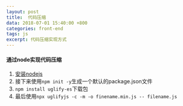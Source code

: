 ```yaml
---
layout: post
title:  代码压缩
data: 2018-07-01 15:40:00 +800
categories: front-end
tags: js
excerpt: 代码压缩实现方式
---
```


#### 通过node实现代码压缩
1. [安装nodejs](https://nodejs.org/en/)
2. 接下来使用`npm init -y`生成一个默认的package.json文件
3. `npm install uglify-es`下载包
4. 最后使用`npx uglifyjs -c -m -o finename.min.js -- filename.js`